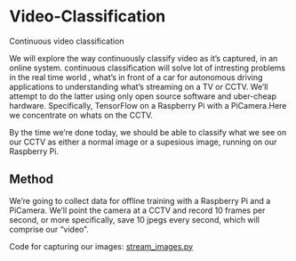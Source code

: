 # Video-Classification
Continuous video classification


We will explore the way continuously classify video as it’s captured, in an online system. continuous classification will solve lot of intresting problems in the real time world , what’s in front of a car for autonomous driving applications to understanding what’s streaming on a TV or CCTV. We’ll attempt to do the latter using only open source software and uber-cheap hardware. Specifically, TensorFlow on a Raspberry Pi with a PiCamera.Here we concentrate on whats on the CCTV.


By the time we’re done today, we should be able to classify what we see on our CCTV as either a normal image or a supesious image, running on our Raspberry Pi.



## Method
We’re going to collect data for offline training with a Raspberry Pi and a PiCamera. We’ll point the camera at a CCTV and record 10 frames per second, or more specifically, save 10 jpegs every second, which will comprise our “video”.

Code for capturing our images: [stream_images.py](http://sureshannapureddy/Video-Classification/stream_images.py)

